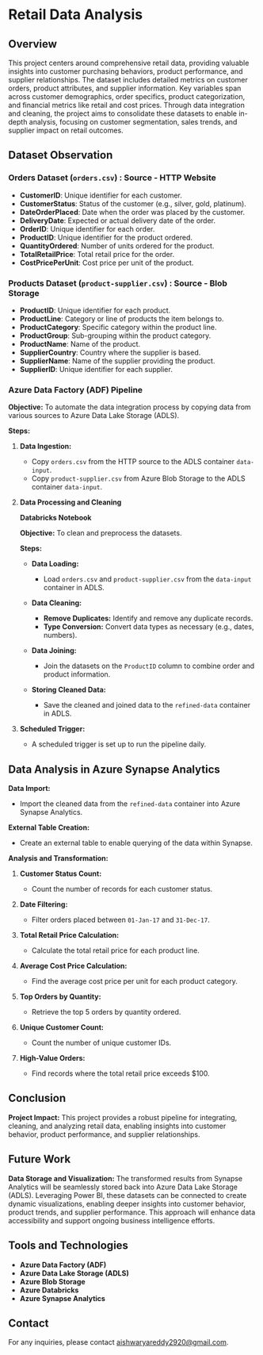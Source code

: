 # Retail Data Analysis
## Overview

This project centers around comprehensive retail data, providing valuable insights into customer purchasing behaviors, product performance, and supplier relationships. The dataset includes detailed metrics on customer orders, product attributes, and supplier information. Key variables span across customer demographics, order specifics, product categorization, and financial metrics like retail and cost prices. Through data integration and cleaning, the project aims to consolidate these datasets to enable in-depth analysis, focusing on customer segmentation, sales trends, and supplier impact on retail outcomes.

## Dataset Observation
### Orders Dataset (`orders.csv`) : Source - HTTP Website

- **CustomerID**: Unique identifier for each customer.
- **CustomerStatus**: Status of the customer (e.g., silver, gold, platinum).
- **DateOrderPlaced**: Date when the order was placed by the customer.
- **DeliveryDate**: Expected or actual delivery date of the order.
- **OrderID**: Unique identifier for each order.
- **ProductID**: Unique identifier for the product ordered.
- **QuantityOrdered**: Number of units ordered for the product.
- **TotalRetailPrice**: Total retail price for the order.
- **CostPricePerUnit**: Cost price per unit of the product.

### Products Dataset (`product-supplier.csv`) : Source - Blob Storage

- **ProductID**: Unique identifier for each product.
- **ProductLine**: Category or line of products the item belongs to.
- **ProductCategory**: Specific category within the product line.
- **ProductGroup**: Sub-grouping within the product category.
- **ProductName**: Name of the product.
- **SupplierCountry**: Country where the supplier is based.
- **SupplierName**: Name of the supplier providing the product.
- **SupplierID**: Unique identifier for each supplier.


### Azure Data Factory (ADF) Pipeline

**Objective:** To automate the data integration process by copying data from various sources to Azure Data Lake Storage (ADLS).

**Steps:**

1. **Data Ingestion:**
   - Copy `orders.csv` from the HTTP source to the ADLS container `data-input`.
   - Copy `product-supplier.csv` from Azure Blob Storage to the ADLS container `data-input`.

2. **Data Processing and Cleaning**

   **Databricks Notebook**

   **Objective:** To clean and preprocess the datasets.

   **Steps:**

   - **Data Loading:**
     - Load `orders.csv` and `product-supplier.csv` from the `data-input` container in ADLS.

   - **Data Cleaning:**
     - **Remove Duplicates:** Identify and remove any duplicate records.
     - **Type Conversion:** Convert data types as necessary (e.g., dates, numbers).

   - **Data Joining:**
     - Join the datasets on the `ProductID` column to combine order and product information.

   - **Storing Cleaned Data:**
     - Save the cleaned and joined data to the `refined-data` container in ADLS.

3. **Scheduled Trigger:**
   - A scheduled trigger is set up to run the pipeline daily.

## Data Analysis in Azure Synapse Analytics

**Data Import:**
- Import the cleaned data from the `refined-data` container into Azure Synapse Analytics.

**External Table Creation:**
- Create an external table to enable querying of the data within Synapse.

**Analysis and Transformation:**

1. **Customer Status Count:**
   - Count the number of records for each customer status.

2. **Date Filtering:**
   - Filter orders placed between `01-Jan-17` and `31-Dec-17`.

3. **Total Retail Price Calculation:**
   - Calculate the total retail price for each product line.

4. **Average Cost Price Calculation:**
   - Find the average cost price per unit for each product category.

5. **Top Orders by Quantity:**
   - Retrieve the top 5 orders by quantity ordered.

6. **Unique Customer Count:**
   - Count the number of unique customer IDs.

7. **High-Value Orders:**
   - Find records where the total retail price exceeds $100.

## Conclusion

**Project Impact:**
This project provides a robust pipeline for integrating, cleaning, and analyzing retail data, enabling insights into customer behavior, product performance, and supplier relationships.

## Future Work

**Data Storage and Visualization:**
The transformed results from Synapse Analytics will be seamlessly stored back into Azure Data Lake Storage (ADLS). Leveraging Power BI, these datasets can be connected to create dynamic visualizations, enabling deeper insights into customer behavior, product trends, and supplier performance. This approach will enhance data accessibility and support ongoing business intelligence efforts.

## Tools and Technologies

- **Azure Data Factory (ADF)**
- **Azure Data Lake Storage (ADLS)**
- **Azure Blob Storage**
- **Azure Databricks**
- **Azure Synapse Analytics**

## Contact

For any inquiries, please contact [aishwaryareddy2920@gmail.com](mailto:aishwaryareddy2920@gmail.com).
